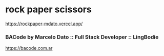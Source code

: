 # rock paper scissors
https://rockpaper-mdato.vercel.app/

### BACode by Marcelo Dato :: Full Stack Developer :: LingBodie
https://bacode.com.ar
